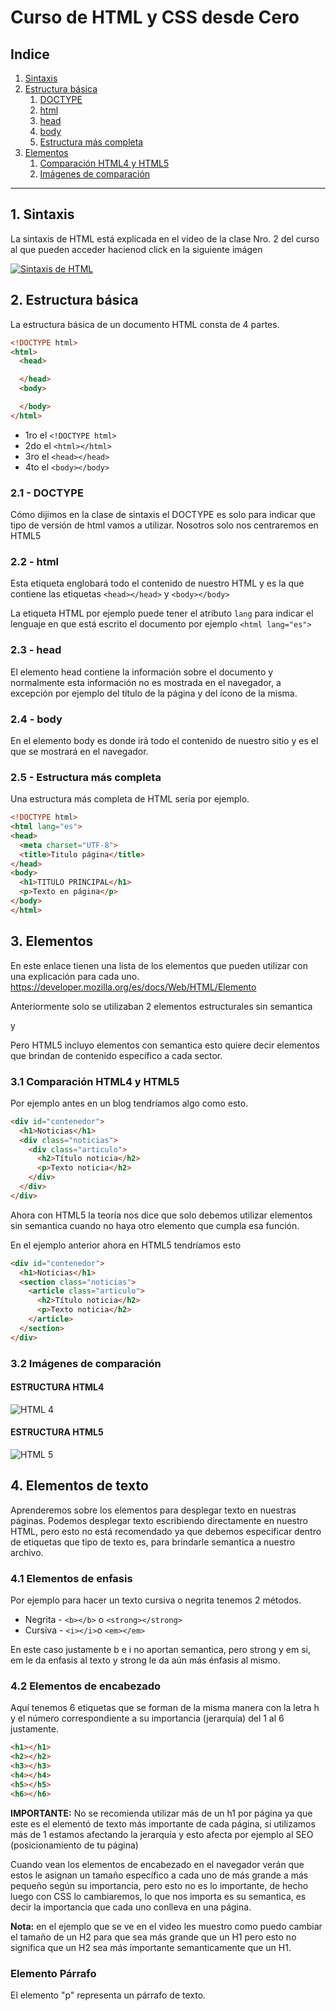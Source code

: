# Curso de HTML y CSS desde Cero

## Indice

1. [Sintaxis](#id1)
2. [Estructura básica](#id2)
    1. [DOCTYPE](#id21)
    2. [html](#id22)
    3. [head](#id23)
    4. [body](#id24)
    5. [Estructura más completa](#id25)
3. [Elementos](#id3)
    1. [Comparación HTML4 y HTML5](#id31)
    2.  [Imágenes de comparación](#id32)

------------

<div id="id1"></div>

## 1. Sintaxis
La sintaxis de HTML está explicada en el video de la clase Nro. 2 del curso al que pueden acceder hacienod click en la siguiente imágen

[![Sintaxis de HTML](http://img.youtube.com/vi/e630-l5DQW4/0.jpg)](http://www.youtube.com/watch?v=e630-l5DQW4 "Sintaxis de HTML")


<div id="id2"></div>

## 2. Estructura básica

La estructura básica de un documento HTML consta de 4 partes.

```html
<!DOCTYPE html>
<html>
  <head>

  </head>
  <body>

  </body>
</html>
```

- 1ro el `<!DOCTYPE html>`
- 2do el `<html></html>`
- 3ro el `<head></head>`
- 4to el `<body></body>`

<div id="id21"></div>

### 2.1 - DOCTYPE
Cómo dijimos en la clase de sintaxis el DOCTYPE es solo para indicar que tipo de versión de html vamos a utilizar. Nosotros solo nos centraremos en HTML5

<div id="id22"></div>

### 2.2 - html
Esta etiqueta englobará todo el contenido de nuestro HTML y es la que contiene las etiquetas `<head></head>` y `<body></body>`

La etiqueta HTML por ejemplo puede tener el atributo `lang` para indicar el lenguaje en que está escrito el documento por ejemplo
`<html lang="es">`

<div id="id23"></div>

### 2.3 - head
El elemento head contiene la información sobre el documento y normalmente esta información no es mostrada en el navegador, a excepción por ejemplo del título de la página y del ícono de la misma.

<div id="id24"></div>

### 2.4 - body
En el elemento body es donde irá todo el contenido de nuestro sitio y es el que se mostrará en el navegador.

<div id="id25"></div>

### 2.5 - Estructura más completa

Una estructura más completa de HTML sería por ejemplo.

```html
<!DOCTYPE html>
<html lang="es">
<head>
  <meta charset="UTF-8">
  <title>Titulo página</title>
</head>
<body>
  <h1>TITULO PRINCIPAL</h1>
  <p>Texto en página</p>
</body>
</html>
```


<div id="id3"></div>

## 3. Elementos
En este enlace tienen una lista de los elementos que pueden utilizar con una explicación para cada uno.
https://developer.mozilla.org/es/docs/Web/HTML/Elemento

Anteriormente solo se utilizaban 2 elementos estructurales sin semantica <div> y <span>

Pero HTML5 incluyo elementos con semantica esto quiere decir elementos que brindan de contenido específico a cada sector.

<div id="id31"></div>

### 3.1 Comparación HTML4 y HTML5

Por ejemplo antes en un blog tendríamos algo como esto.

```html
<div id="contenedor">
  <h1>Noticias</h1>
  <div class="noticias">
    <div class="articulo">
      <h2>Título noticia</h2>
      <p>Texto noticia</h2>
    </div>
  </div>
</div>
```

Ahora con HTML5 la teoría nos dice que solo debemos utilizar elementos sin semantica cuando no haya otro elemento que cumpla esa función.

En el ejemplo anterior ahora en HTML5 tendríamos esto

```html
<div id="contenedor">
  <h1>Noticias</h1>
  <section class="noticias">
    <article class="articulo">
      <h2>Título noticia</h2>
      <p>Texto noticia</h2>
    </article>
  </section>
</div>
```

<div id="id32"></div>

### 3.2 Imágenes de comparación

#### ESTRUCTURA HTML4
![HTML 4](https://tutorial.techaltum.com/images/html4.jpg "Estructura HTML4")

#### ESTRUCTURA HTML5
![HTML 5](https://tutorial.techaltum.com/images/html5.jpg "Estructura HTML5")



## 4. Elementos de texto

Aprenderemos sobre los elementos para desplegar texto en nuestras páginas. Podemos desplegar texto escribiendo directamente en nuestro HTML, pero esto no está recomendado ya que debemos especificar dentro de etiquetas que tipo de texto es, para brindarle semantica a nuestro archivo.

### 4.1 Elementos de enfasis

Por ejemplo para hacer un texto cursiva o negrita tenemos 2 métodos.
* Negrita - `<b></b>` o `<strong></strong>`
* Cursiva - `<i></i>`o `<em></em>`

En este caso justamente b e i no aportan semantica, pero strong y em si, em le da enfasis al texto y strong le da aún más énfasis al mismo.

### 4.2 Elementos de encabezado

Aquí tenemos 6 etiquetas que se forman de la misma manera con la letra h y el número correspondiente a su importancia (jerarquía) del 1 al 6 justamente.

```html
<h1></h1>
<h2></h2>
<h3></h3>
<h4></h4>
<h5></h5>
<h6></h6>
```
**IMPORTANTE:** No se recomienda utilizar más de un h1 por página ya que este es el elementó de texto más importante de cada página, si utilizamos más de 1 estamos afectando la jerarquía y esto afecta por ejemplo al SEO (posicionamiento de tu página)

Cuando vean los elementos de encabezado en el navegador verán que estos le asignan un tamaño específico a cada uno de más grande a más pequeño según su importancia, pero esto no es lo importante, de hecho luego con CSS lo cambiaremos, lo que nos importa es su semantica, es decir la importancia que cada uno conlleva en una página.

**Nota:** en el ejemplo que se ve en el video les muestro como puedo cambiar el tamaño de un H2 para que sea más grande que un H1 pero esto no significa que un H2 sea más importante semanticamente que un H1.

### Elemento Párrafo

El elemento "p" representa un párrafo de texto.
